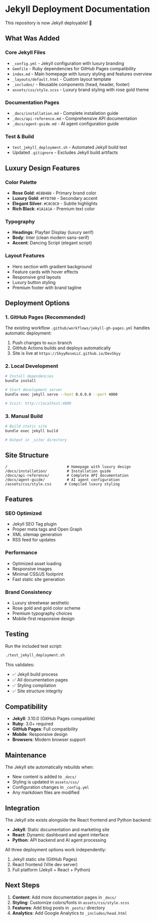# Jekyll Deployment Documentation

This repository is now Jekyll deployable! 🎉

## What Was Added

### Core Jekyll Files
- `_config.yml` - Jekyll configuration with luxury branding
- `Gemfile` - Ruby dependencies for GitHub Pages compatibility
- `index.md` - Main homepage with luxury styling and features overview
- `_layouts/default.html` - Custom layout template
- `_includes/` - Reusable components (head, header, footer)
- `assets/css/style.scss` - Luxury brand styling with rose gold theme

### Documentation Pages
- `_docs/installation.md` - Complete installation guide
- `_docs/api-reference.md` - Comprehensive API documentation  
- `_docs/agent-guide.md` - AI agent configuration guide

### Test & Build
- `test_jekyll_deployment.sh` - Automated Jekyll build test
- Updated `.gitignore` - Excludes Jekyll build artifacts

## Luxury Design Features

### Color Palette
- **Rose Gold**: `#E8B4B8` - Primary brand color
- **Luxury Gold**: `#FFD700` - Secondary accent
- **Elegant Silver**: `#C0C0C0` - Subtle highlights
- **Rich Black**: `#1A1A1A` - Premium text color

### Typography
- **Headings**: Playfair Display (luxury serif)
- **Body**: Inter (clean modern sans-serif)
- **Accent**: Dancing Script (elegant script)

### Layout Features
- Hero section with gradient background
- Feature cards with hover effects
- Responsive grid layouts
- Luxury button styling
- Premium footer with brand tagline

## Deployment Options

### 1. GitHub Pages (Recommended)
The existing workflow `.github/workflows/jekyll-gh-pages.yml` handles automatic deployment:

1. Push changes to `main` branch
2. GitHub Actions builds and deploys automatically
3. Site is live at `https://SkyyRoseLLC.github.io/DevSkyy`

### 2. Local Development
```bash
# Install dependencies
bundle install

# Start development server
bundle exec jekyll serve --host 0.0.0.0 --port 4000

# Visit: http://localhost:4000
```

### 3. Manual Build
```bash
# Build static site
bundle exec jekyll build

# Output in _site/ directory
```

## Site Structure

```
/                           # Homepage with luxury design
/docs/installation/         # Installation guide
/docs/api-reference/        # Complete API documentation
/docs/agent-guide/          # AI agent configuration
/assets/css/style.css      # Compiled luxury styling
```

## Features

### SEO Optimized
- Jekyll SEO Tag plugin
- Proper meta tags and Open Graph
- XML sitemap generation
- RSS feed for updates

### Performance
- Optimized asset loading
- Responsive images
- Minimal CSS/JS footprint
- Fast static site generation

### Brand Consistency
- Luxury streetwear aesthetic
- Rose gold and gold color scheme
- Premium typography choices
- Mobile-first responsive design

## Testing

Run the included test script:
```bash
./test_jekyll_deployment.sh
```

This validates:
- ✅ Jekyll build process
- ✅ All documentation pages
- ✅ Styling compilation
- ✅ Site structure integrity

## Compatibility

- **Jekyll**: 3.10.0 (GitHub Pages compatible)
- **Ruby**: 3.0+ required
- **GitHub Pages**: Full compatibility
- **Mobile**: Responsive design
- **Browsers**: Modern browser support

## Maintenance

The Jekyll site automatically rebuilds when:
- New content is added to `_docs/`
- Styling is updated in `assets/css/`
- Configuration changes in `_config.yml`
- Any markdown files are modified

## Integration

The Jekyll site exists alongside the React frontend and Python backend:
- **Jekyll**: Static documentation and marketing site
- **React**: Dynamic dashboard and agent interface
- **Python**: API backend and AI agent processing

All three deployment options work independently:
1. Jekyll static site (GitHub Pages)
2. React frontend (Vite dev server) 
3. Full platform (Jekyll + React + Python)

## Next Steps

1. **Content**: Add more documentation pages in `_docs/`
2. **Styling**: Customize colors/fonts in `assets/css/style.scss`
3. **Features**: Add blog posts in `_posts/` directory
4. **Analytics**: Add Google Analytics to `_includes/head.html`